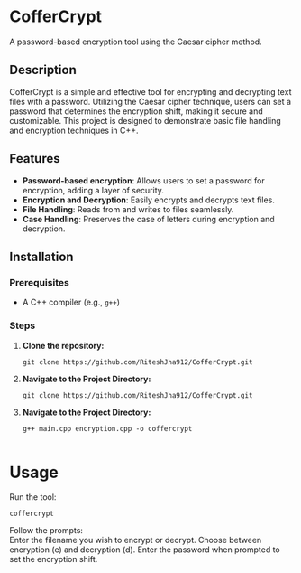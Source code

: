 # CofferCrypt

A password-based encryption tool using the Caesar cipher method.

## Description

CofferCrypt is a simple and effective tool for encrypting and decrypting text files with a password. Utilizing the Caesar cipher technique, users can set a password that determines the encryption shift, making it secure and customizable. This project is designed to demonstrate basic file handling and encryption techniques in C++.

## Features

- **Password-based encryption**: Allows users to set a password for encryption, adding a layer of security.
- **Encryption and Decryption**: Easily encrypts and decrypts text files.
- **File Handling**: Reads from and writes to files seamlessly.
- **Case Handling**: Preserves the case of letters during encryption and decryption.

## Installation

### Prerequisites

- A C++ compiler (e.g., `g++`)

### Steps

1. **Clone the repository:**
   ```
   git clone https://github.com/RiteshJha912/CofferCrypt.git
   
2. **Navigate to the Project Directory:**
   ```
   git clone https://github.com/RiteshJha912/CofferCrypt.git
   
3. **Navigate to the Project Directory:**
   ```
   g++ main.cpp encryption.cpp -o coffercrypt
 
# Usage
Run the tool:

```
coffercrypt
```
Follow the prompts:    
Enter the filename you wish to encrypt or decrypt.
Choose between encryption (e) and decryption (d).
Enter the password when prompted to set the encryption shift.

